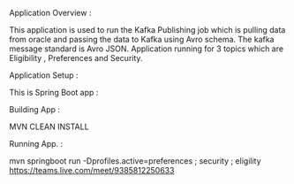 Application Overview :

This application is used to run the Kafka Publishing job which is pulling data from oracle and passing the data to Kafka using Avro schema. The kafka message standard is Avro JSON.
Application running for 3 topics which are Eligibility , Preferences and Security.

Application Setup :

This is Spring Boot app :

Building App :

MVN CLEAN INSTALL

Running App. :

mvn springboot run -Dprofiles.active=preferences ; security ; eligility
https://teams.live.com/meet/9385812250633
